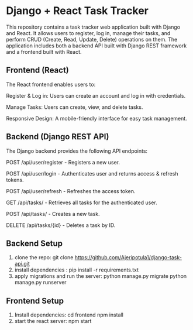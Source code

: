 # Django + React Task Tracker
This repository contains a task tracker web application built with Django and React. It allows users to register, log in, manage their tasks, and perform CRUD (Create, Read, Update, Delete) operations on them. The application includes both a backend API built with Django REST framework and a frontend built with React.

## Frontend (React)
The React frontend enables users to:

Register & Log in: Users can create an account and log in with credentials.

Manage Tasks: Users can create, view, and delete tasks.

Responsive Design: A mobile-friendly interface for easy task management.


## Backend (Django REST API)
The Django backend provides the following API endpoints:

POST /api/user/register - Registers a new user.

POST /api/user/login - Authenticates user and returns access & refresh tokens.

POST /api/user/refresh - Refreshes the access token.

GET /api/tasks/ - Retrieves all tasks for the authenticated user.

POST /api/tasks/ - Creates a new task.

DELETE /api/tasks/{id} - Deletes a task by ID.

## Backend Setup  
1. clone the repo: git clone https://github.com/Ajeripotula1/django-task-api.git
2. install dependencies : pip install -r requirements.txt
3. apply migrations and run the server:
python manage.py migrate
python manage.py runserver

## Frontend Setup 
1. Install dependencies:
cd frontend
npm install
2. start the react server:
npm start
   
